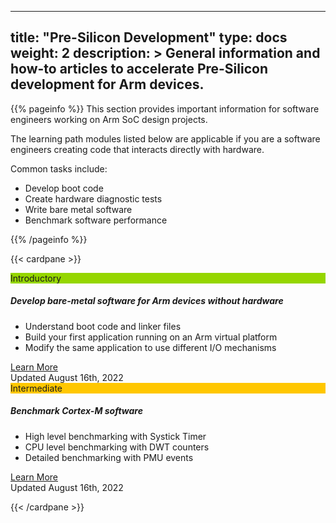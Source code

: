 
---
title: "Pre-Silicon Development" 
type: docs
weight: 2
description: >
    General information and how-to articles to accelerate Pre-Silicon development for Arm devices. 
---

{{% pageinfo %}}
This section provides important information for software engineers working on Arm SoC design projects.

The learning path modules listed below are applicable if you are a software engineers creating code that interacts directly with hardware.

Common tasks include:
* Develop boot code
* Create hardware diagnostic tests
* Write bare metal software
* Benchmark software performance

{{% /pageinfo %}}

{{< cardpane >}}

<div class="card text-center">
  <div class="card-header" style="background-color:#95d600;">Introductory</div>
  <div class="card-body">
    <h5 class="card-title"> <b> Develop bare-metal software for Arm devices without hardware </b> </h5>
    <p class="card-text">
    <div style="text-align:left">
     <ul >
      <li>Understand boot code and linker files</li>
      <li>Build your first application running on an Arm virtual platform</li>
      <li>Modify the same application to use different I/O mechanisms</li>
     </ul>
    </div>
    </p>
    <a href="/pre-silicon/bare-metal-lp" class="btn btn-primary">Learn More</a>
  </div>
  <div class="card-footer text-muted">Updated August 16th, 2022</div>
</div>

<div class="card text-center">
  <div class="card-header" style="background-color:#ffc700;">Intermediate</div>
  <div class="card-body">
    <h5 class="card-title"> <b> Benchmark Cortex-M software </b> </h5>
    <p class="card-text">
    <div style="text-align:left">
     <ul>
      <li>High level benchmarking with Systick Timer</li>
      <li>CPU level benchmarking with DWT counters</li>
      <li>Detailed benchmarking with PMU events</li>
   </ul>
   </div>
    </p>
    <a href="/pre-silicon/bm_cortexm" class="btn btn-primary">Learn More</a>
  </div>
  <div class="card-footer text-muted">Updated August 16th, 2022</div>
</div>

{{< /cardpane >}}
